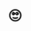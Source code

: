 ---
layout: home.njk
title: 🙄
templateEngineOverride: njk,md
description: Join the conversation (no conversation currently possible) on the impending AI apocalypse from a libertarian and conspiracy theorist's perspective. Read this blog for a unique (possibly not unique) and uncensored (possibly censored) take on the future of artificial intelligence, but be aware that this is not credible information and the sources quoted may not be verifiable.
---